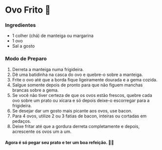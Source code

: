 # Ovo Frito 🍳

### Ingredientes

- 1 colher (chá) de manteiga ou margarina
- 1 ovo
- Sal a gosto



### Modo de Preparo

1. Derreta a manteiga numa frigideira.
2. Dê uma batidinha na casca do ovo e quebre-o sobre a manteiga.
3. Frite o ovo até que a borda fique ligeiramente dourada e a gema cozida.
4. Salgue somente depois de pronto para que não figuem manchas brancas sobre a gema.
5. Se você não tiver certeza de que os ovos estão frescos, quebre cada ovo sobre um prato ou xícara e só depois deixe-o escorregar para a frigideira.
6. Se desejar dar um gosto mais picante aos ovos, use bacon.
7. Para 4 ovos, utilize 2 ou 3 fatias de bacon, inteiras ou cortadas em pedaços.
8. Deixe fritar até que a gordura derreta completamente e depois, acrescente os ovos um a um.



#### Agora é só pegar seu prato e ter um boa refeição. 👨‍🍳